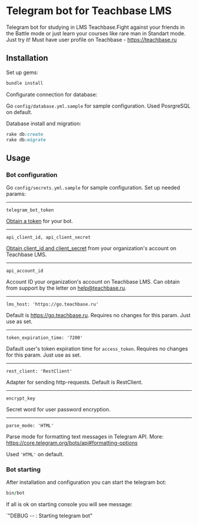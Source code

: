 
# Telegram bot for Teachbase LMS

Telegram bot for studying in LMS Teachbase.Fight against your friends in the Battle mode or just learn your courses like rare man in Standart mode. Just try it! Must have user profile on Teachbase - https://teachbase.ru


## Installation

Set up gems:
```ruby
bundle install
```

Configurate connection for database:

Go `config/database.yml.sample` for sample configuration. Used PosrgreSQL on default.

Database install and migration:

```ruby
rake db:create
rake db:migrate
```

## Usage

### Bot configuration

Go `config/secrets.yml.sample` for sample configuration. Set up needed params:

---------------------

`telegram_bot_token`

[Obtain a token](https://core.telegram.org/bots#6-botfather) for your bot.

---------------------

`api_client_id, api_client_secret`

[Obtain client_id and client_secret](https://help.teachbase.ru/hc/ru/articles/360009569014#h_6144c047-c233-488c-9f0a-dcb7126e1513) from your organization's account on Teachbase LMS.

---------------------

`api_account_id`

Account ID your organization's account on Teachbase LMS. Can obtain from support by the letter on help@teachbase.ru.

---------------------

`lms_host: 'https://go.teachbase.ru'`

Default is https://go.teachbase.ru. Requires no changes for this param. Just use as set.

---------------------

`token_expiration_time: '7200'`

Dafault user's token expiration time for `access_token`. Requires no changes for this param. Just use as set.

---------------------

`rest_client: 'RestClient'`

Adapter for sending http-requests. Default is RestClient.

---------------------

`encrypt_key`

Secret word for user password encryption.

---------------------

`parse_mode: 'HTML'`

Parse mode for formatting text messages in Telegram API. More: https://core.telegram.org/bots/api#formatting-options

Used `'HTML'` on default.

### Bot starting

After installation and configuration you can start the telegram bot:

```ruby
bin/bot
```

If all is ok on starting console you will see message:

`"DEBUG -- : Starting telegram bot"
